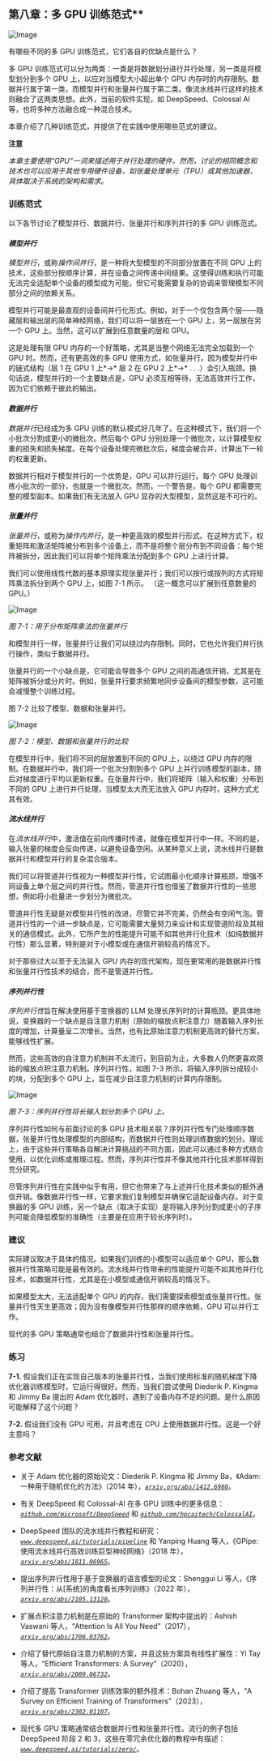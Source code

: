 ## 第八章：多 GPU 训练范式**

![Image](img/common.jpg)

有哪些不同的多 GPU 训练范式，它们各自的优缺点是什么？

多 GPU 训练范式可以分为两类：一类是将数据划分进行并行处理，另一类是将模型划分到多个 GPU 上，以应对当模型大小超出单个 GPU 内存时的内存限制。数据并行属于第一类，而模型并行和张量并行属于第二类。像流水线并行这样的技术则融合了这两类思想。此外，当前的软件实现，如 DeepSpeed、Colossal AI 等，也将多种方法融合成一种混合技术。

本章介绍了几种训练范式，并提供了在实践中使用哪些范式的建议。

**注意**

*本章主要使用“GPU”一词来描述用于并行处理的硬件。然而，讨论的相同概念和技术也可以应用于其他专用硬件设备，如张量处理单元（TPU）或其他加速器，具体取决于系统的架构和需求。*

### **训练范式**

以下各节讨论了模型并行、数据并行、张量并行和序列并行的多 GPU 训练范式。

#### ***模型并行***

*模型并行*，或称*操作间并行*，是一种将大型模型的不同部分放置在不同 GPU 上的技术，这些部分按顺序计算，并在设备之间传递中间结果。这使得训练和执行可能无法完全适配单个设备的模型成为可能，但它可能需要复杂的协调来管理模型不同部分之间的依赖关系。

模型并行可能是最直观的设备间并行化形式。例如，对于一个仅包含两个层——隐藏层和输出层的简单神经网络，我们可以将一层放在一个 GPU 上，另一层放在另一个 GPU 上。当然，这可以扩展到任意数量的层和 GPU。

这是处理有限 GPU 内存的一个好策略，尤其是当整个网络无法完全加载到一个 GPU 时。然而，还有更高效的多 GPU 使用方式，如张量并行，因为模型并行中的链式结构（层 1 在 GPU 1 上*→* 层 2 在 GPU 2 上*→* . . .）会引入瓶颈。换句话说，模型并行的一个主要缺点是，GPU 必须互相等待，无法高效并行工作，因为它们依赖于彼此的输出。

#### ***数据并行***

*数据并行*已经成为多 GPU 训练的默认模式好几年了。在这种模式下，我们将一个小批次分割成更小的微批次。然后每个 GPU 分别处理一个微批次，以计算模型权重的损失和损失梯度。在每个设备处理完微批次后，梯度会被合并，计算出下一轮的权重更新。

数据并行相对于模型并行的一个优势是，GPU 可以并行运行。每个 GPU 处理训练小批次的一部分，也就是一个微批次。然而，一个警告是，每个 GPU 都需要完整的模型副本。如果我们有无法放入 GPU 显存的大型模型，显然这是不可行的。

#### ***张量并行***

*张量并行*，或称为*操作内并行*，是一种更高效的模型并行形式。在这种方式下，权重矩阵和激活矩阵被分布到多个设备上，而不是将整个层分布到不同设备：每个矩阵被拆分，因此我们可以将单个矩阵乘法分配到多个 GPU 上进行计算。

我们可以使用线性代数的基本原理实现张量并行；我们可以按行或按列的方式将矩阵乘法拆分到两个 GPU 上，如图 7-1 所示。 （这一概念可以扩展到任意数量的 GPU。）

![Image](img/07fig01.jpg)

*图 7-1：用于分布矩阵乘法的张量并行*

和模型并行一样，张量并行让我们可以绕过内存限制。同时，它也允许我们并行执行操作，类似于数据并行。

张量并行的一个小缺点是，它可能会导致多个 GPU 之间的高通信开销，尤其是在矩阵被拆分或分片时。例如，张量并行要求频繁地同步设备间的模型参数，这可能会减慢整个训练过程。

图 7-2 比较了模型、数据和张量并行。

![Image](img/07fig02.jpg)

*图 7-2：模型、数据和张量并行的比较*

在模型并行中，我们将不同的层放置到不同的 GPU 上，以绕过 GPU 内存的限制。在数据并行中，我们将一个批次分割到多个 GPU 上并行训练模型的副本，随后对梯度进行平均以更新权重。在张量并行中，我们将矩阵（输入和权重）分布到不同的 GPU 上进行并行处理，当模型太大而无法放入 GPU 内存时，这种方式尤其有效。

#### ***流水线并行***

在*流水线并行*中，激活值在前向传播时传递，就像在模型并行中一样。不同的是，输入张量的梯度会反向传递，以避免设备空闲。从某种意义上说，流水线并行是数据并行和模型并行的复杂混合版本。

我们可以将管道并行性视为一种模型并行性，它试图最小化顺序计算瓶颈，增强不同设备上单个层之间的并行性。然而，管道并行性也借鉴了数据并行性的一些思想，例如将小批量进一步划分为微批次。

管道并行性无疑是对模型并行性的改进，尽管它并不完美，仍然会有空闲气泡。管道并行性的一个进一步缺点是，它可能需要大量努力来设计和实现管道阶段及其相关的通信模式。此外，它所产生的性能提升可能不如其他并行化技术（如纯数据并行性）那么显著，特别是对于小模型或在通信开销较高的情况下。

对于那些过大以至于无法装入 GPU 内存的现代架构，现在更常用的是数据并行性和张量并行性技术的结合，而不是管道并行性。

#### ***序列并行性***

*序列并行性*旨在解决使用基于变换器的 LLM 处理长序列时的计算瓶颈。更具体地说，变换器的一个缺点是自注意力机制（原始的缩放点积注意力）随着输入序列长度的增加，计算量呈二次增长。当然，也有比原始注意力机制更高效的替代方案，能够线性扩展。

然而，这些高效的自注意力机制并不太流行，到目前为止，大多数人仍然更喜欢原始的缩放点积注意力机制。序列并行性，如图 7-3 所示，将输入序列拆分成较小的块，分配到多个 GPU 上，旨在减少自注意力机制的计算内存限制。

![Image](img/07fig03.jpg)

*图 7-3：序列并行性将长输入划分到多个 GPU 上。*

序列并行性如何与前面讨论的多 GPU 技术相关联？序列并行性专门处理顺序数据，张量并行性处理模型的内部结构，而数据并行性则处理训练数据的划分。理论上，由于这些并行策略各自解决计算挑战的不同方面，因此可以通过多种方式结合使用，以优化训练或推理过程。然而，序列并行性并不像其他并行化技术那样得到充分研究。

尽管序列并行性在实践中似乎有用，但它也带来了与上述并行化技术类似的额外通信开销。像数据并行性一样，它要求我们复制模型并确保它适配设备内存。对于变换器的多 GPU 训练，另一个缺点（取决于实现）是将输入序列分割成更小的子序列可能会降低模型的准确性（主要是在应用于较长序列时）。

### **建议**

实际建议取决于具体的情况。如果我们训练的小模型可以适应单个 GPU，那么数据并行性策略可能是最有效的。流水线并行性带来的性能提升可能不如其他并行化技术，如数据并行性，尤其是在小模型或通信开销较高的情况下。

如果模型太大，无法适配单个 GPU 的内存，我们需要探索模型或张量并行性。张量并行性天生更高效；因为没有像模型并行性那样的顺序依赖，GPU 可以并行工作。

现代的多 GPU 策略通常也结合了数据并行性和张量并行性。

### **练习**

**7-1.** 假设我们正在实现自己版本的张量并行性，当我们使用标准的随机梯度下降优化器训练模型时，它运行得很好。然而，当我们尝试使用 Diederik P. Kingma 和 Jimmy Ba 提出的 Adam 优化器时，遇到了设备内存不足的问题。是什么原因可能解释了这个问题？

**7-2.** 假设我们没有 GPU 可用，并且考虑在 CPU 上使用数据并行性。这是一个好主意吗？

### **参考文献**

+   关于 Adam 优化器的原始论文：Diederik P. Kingma 和 Jimmy Ba，《Adam: 一种用于随机优化的方法》（2014 年），*[`arxiv.org/abs/1412.6980`](https://arxiv.org/abs/1412.6980)*。

+   有关 DeepSpeed 和 Colossal-AI 在多 GPU 训练中的更多信息：*[`github.com/microsoft/DeepSpeed`](https://github.com/microsoft/DeepSpeed)* 和 *[`github.com/hpcaitech/ColossalAI`](https://github.com/hpcaitech/ColossalAI)*。

+   DeepSpeed 团队的流水线并行教程和研究：*[`www.deepspeed.ai/tutorials/pipeline`](https://www.deepspeed.ai/tutorials/pipeline)* 和 Yanping Huang 等人，《GPipe: 使用流水线并行高效训练巨型神经网络》（2018 年），*[`arxiv.org/abs/1811.06965`](https://arxiv.org/abs/1811.06965)*。

+   提出序列并行性用于基于变换器的语言模型的论文：Shenggui Li 等人，《序列并行性：从[系统]的角度看长序列训练》（2022 年），*[`arxiv.org/abs/2105.13120`](https://arxiv.org/abs/2105.13120)*。

+   扩展点积注意力机制是在原始的 Transformer 架构中提出的：Ashish Vaswani 等人，“Attention Is All You Need”（2017），*[`arxiv.org/abs/1706.03762`](https://arxiv.org/abs/1706.03762)*。

+   介绍了替代原始自注意力机制的方案，并且这些方案具有线性扩展性：Yi Tay 等人，“Efficient Transformers: A Survey”（2020），*[`arxiv.org/abs/2009.06732`](https://arxiv.org/abs/2009.06732)*。

+   介绍了提高 Transformer 训练效率的额外技术：Bohan Zhuang 等人，“A Survey on Efficient Training of Transformers”（2023），*[`arxiv.org/abs/2302.01107`](https://arxiv.org/abs/2302.01107)*。

+   现代多 GPU 策略通常结合数据并行性和张量并行性。流行的例子包括 DeepSpeed 阶段 2 和 3，这些在零冗余优化器的教程中有描述：*[`www.deepspeed.ai/tutorials/zero/`](https://www.deepspeed.ai/tutorials/zero/)*。
